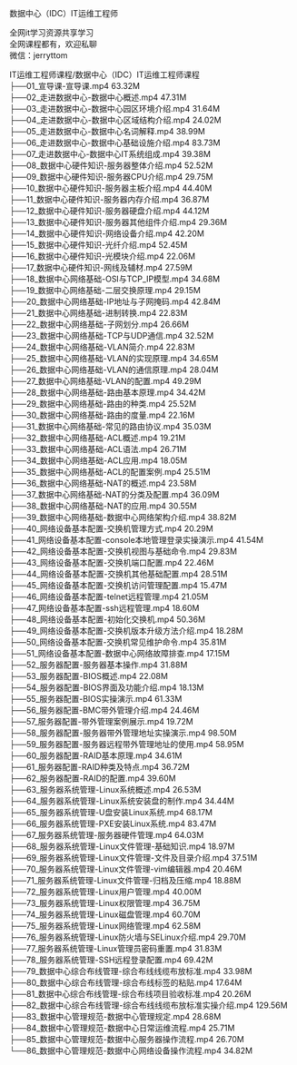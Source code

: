 数据中心（IDC）IT运维工程师

全网it学习资源共享学习<br>全网课程都有，欢迎私聊<br>微信：jerryttom<br>

IT运维工程师课程/数据中心（IDC）IT运维工程师课程<br> ├──01_宣导课-宣导课.mp4 63.32M<br> ├──02_走进数据中心-数据中心概述.mp4 47.31M<br> ├──03_走进数据中心-数据中心园区环境介绍.mp4 31.64M<br> ├──04_走进数据中心-数据中心区域结构介绍.mp4 24.02M<br> ├──05_走进数据中心-数据中心名词解释.mp4 38.99M<br> ├──06_走进数据中心-数据中心基础设施介绍.mp4 83.73M<br> ├──07_走进数据中心-数据中心IT系统组成.mp4 39.38M<br> ├──08_数据中心硬件知识-服务器整体介绍.mp4 52.52M<br> ├──09_数据中心硬件知识-服务器CPU介绍.mp4 29.75M<br> ├──10_数据中心硬件知识-服务器主板介绍.mp4 44.40M<br> ├──11_数据中心硬件知识-服务器内存介绍.mp4 36.87M<br> ├──12_数据中心硬件知识-服务器硬盘介绍.mp4 44.12M<br> ├──13_数据中心硬件知识-服务器其他组件介绍.mp4 29.36M<br> ├──14_数据中心硬件知识-网络设备介绍.mp4 42.20M<br> ├──15_数据中心硬件知识-光纤介绍.mp4 52.45M<br> ├──16_数据中心硬件知识-光模块介绍.mp4 22.06M<br> ├──17_数据中心硬件知识-网线及辅材.mp4 27.59M<br> ├──18_数据中心网络基础-OSI与TCP_IP模型.mp4 34.68M<br> ├──19_数据中心网络基础-二层交换原理.mp4 29.15M<br> ├──20_数据中心网络基础-IP地址与子网掩码.mp4 42.84M<br> ├──21_数据中心网络基础-进制转换.mp4 22.83M<br> ├──22_数据中心网络基础-子网划分.mp4 26.66M<br> ├──23_数据中心网络基础-TCP与UDP通信.mp4 32.52M<br> ├──24_数据中心网络基础-VLAN简介.mp4 22.83M<br> ├──25_数据中心网络基础-VLAN的实现原理.mp4 34.65M<br> ├──26_数据中心网络基础-VLAN的通信原理.mp4 28.04M<br> ├──27_数据中心网络基础-VLAN的配置.mp4 49.29M<br> ├──28_数据中心网络基础-路由基本原理.mp4 34.42M<br> ├──29_数据中心网络基础-路由的种类.mp4 25.52M<br> ├──30_数据中心网络基础-路由的度量.mp4 22.16M<br> ├──31_数据中心网络基础-常见的路由协议.mp4 35.03M<br> ├──32_数据中心网络基础-ACL概述.mp4 19.21M<br> ├──33_数据中心网络基础-ACL语法.mp4 26.71M<br> ├──34_数据中心网络基础-ACL应用.mp4 18.05M<br> ├──35_数据中心网络基础-ACL的配置案例.mp4 25.51M<br> ├──36_数据中心网络基础-NAT的概述.mp4 23.58M<br> ├──37_数据中心网络基础-NAT的分类及配置.mp4 36.09M<br> ├──38_数据中心网络基础-NAT的应用.mp4 30.55M<br> ├──39_数据中心网络基础-数据中心网络架构介绍.mp4 38.82M<br> ├──40_网络设备基本配置-交换机管理方式.mp4 20.29M<br> ├──41_网络设备基本配置-console本地管理登录实操演示.mp4 41.54M<br> ├──42_网络设备基本配置-交换机视图与基础命令.mp4 29.83M<br> ├──43_网络设备基本配置-交换机端口配置.mp4 22.46M<br> ├──44_网络设备基本配置-交换机其他基础配置.mp4 28.51M<br> ├──45_网络设备基本配置-交换机访问管理配置.mp4 15.47M<br> ├──46_网络设备基本配置-telnet远程管理.mp4 21.05M<br> ├──47_网络设备基本配置-ssh远程管理.mp4 18.60M<br> ├──48_网络设备基本配置-初始化交换机.mp4 50.36M<br> ├──49_网络设备基本配置-交换机版本升级方法介绍.mp4 18.28M<br> ├──50_网络设备基本配置-交换机常见维护命令.mp4 35.81M<br> ├──51_网络设备基本配置-数据中心网络故障排查.mp4 17.15M<br> ├──52_服务器配置-服务器基本操作.mp4 31.88M<br> ├──53_服务器配置-BIOS概述.mp4 22.08M<br> ├──54_服务器配置-BIOS界面及功能介绍.mp4 18.13M<br> ├──55_服务器配置-BIOS实操演示.mp4 61.33M<br> ├──56_服务器配置-BMC带外管理介绍.mp4 24.46M<br> ├──57_服务器配置-带外管理案例展示.mp4 19.72M<br> ├──58_服务器配置-服务器带外管理地址实操演示.mp4 98.50M<br> ├──59_服务器配置-服务器远程带外管理地址的使用.mp4 58.95M<br> ├──60_服务器配置-RAID基本原理.mp4 34.61M<br> ├──61_服务器配置-RAID种类及特点.mp4 36.72M<br> ├──62_服务器配置-RAID的配置.mp4 39.60M<br> ├──63_服务器系统管理-Linux系统概述.mp4 26.53M<br> ├──64_服务器系统管理-Linux系统安装盘的制作.mp4 34.44M<br> ├──65_服务器系统管理-U盘安装Linux系统.mp4 68.17M<br> ├──66_服务器系统管理-PXE安装Linux系统.mp4 83.47M<br> ├──67_服务器系统管理-服务器硬件管理.mp4 64.03M<br> ├──68_服务器系统管理-Linux文件管理-基础知识.mp4 18.97M<br> ├──69_服务器系统管理-Linux文件管理-文件及目录介绍.mp4 37.51M<br> ├──70_服务器系统管理-Linux文件管理-vim编辑器.mp4 20.46M<br> ├──71_服务器系统管理-Linux文件管理-归档及压缩.mp4 18.88M<br> ├──72_服务器系统管理-Linux用户管理.mp4 40.00M<br> ├──73_服务器系统管理-Linux权限管理.mp4 36.75M<br> ├──74_服务器系统管理-Linux磁盘管理.mp4 60.70M<br> ├──75_服务器系统管理-Linux网络管理.mp4 62.58M<br> ├──76_服务器系统管理-Linux防火墙与SELinux介绍.mp4 29.70M<br> ├──77_服务器系统管理-Linux管理员密码重置.mp4 31.83M<br> ├──78_服务器系统管理-SSH远程登录配置.mp4 69.42M<br> ├──79_数据中心综合布线管理-综合布线线缆布放标准.mp4 33.98M<br> ├──80_数据中心综合布线管理-综合布线标签的粘贴.mp4 17.64M<br> ├──81_数据中心综合布线管理-综合布线项目验收标准.mp4 20.26M<br> ├──82_数据中心综合布线管理-综合布线线缆布放标准实操介绍.mp4 129.56M<br> ├──83_数据中心管理规范-数据中心管理规定.mp4 28.68M<br> ├──84_数据中心管理规范-数据中心日常运维流程.mp4 25.71M<br> ├──85_数据中心管理规范-数据中心服务器操作流程.mp4 26.70M<br> └──86_数据中心管理规范-数据中心网络设备操作流程.mp4 34.82M